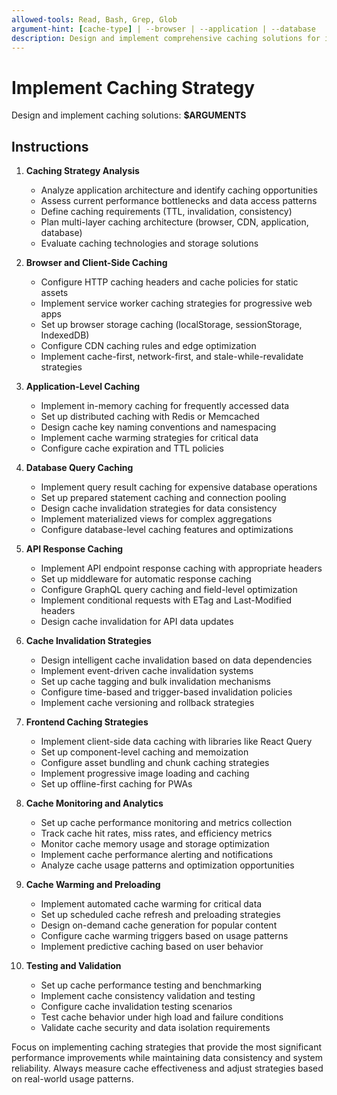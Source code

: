 ```yaml
---
allowed-tools: Read, Bash, Grep, Glob
argument-hint: [cache-type] | --browser | --application | --database
description: Design and implement comprehensive caching solutions for improved performance and scalability
---
```


# Implement Caching Strategy

Design and implement caching solutions: **$ARGUMENTS**

## Instructions

1. **Caching Strategy Analysis**
   - Analyze application architecture and identify caching opportunities
   - Assess current performance bottlenecks and data access patterns
   - Define caching requirements (TTL, invalidation, consistency)
   - Plan multi-layer caching architecture (browser, CDN, application, database)
   - Evaluate caching technologies and storage solutions

2. **Browser and Client-Side Caching**
   - Configure HTTP caching headers and cache policies for static assets
   - Implement service worker caching strategies for progressive web apps
   - Set up browser storage caching (localStorage, sessionStorage, IndexedDB)
   - Configure CDN caching rules and edge optimization
   - Implement cache-first, network-first, and stale-while-revalidate strategies

3. **Application-Level Caching**
   - Implement in-memory caching for frequently accessed data
   - Set up distributed caching with Redis or Memcached
   - Design cache key naming conventions and namespacing
   - Implement cache warming strategies for critical data
   - Configure cache expiration and TTL policies

4. **Database Query Caching**
   - Implement query result caching for expensive database operations
   - Set up prepared statement caching and connection pooling
   - Design cache invalidation strategies for data consistency
   - Implement materialized views for complex aggregations
   - Configure database-level caching features and optimizations

5. **API Response Caching**
   - Implement API endpoint response caching with appropriate headers
   - Set up middleware for automatic response caching
   - Configure GraphQL query caching and field-level optimization
   - Implement conditional requests with ETag and Last-Modified headers
   - Design cache invalidation for API data updates

6. **Cache Invalidation Strategies**
   - Design intelligent cache invalidation based on data dependencies
   - Implement event-driven cache invalidation systems
   - Set up cache tagging and bulk invalidation mechanisms
   - Configure time-based and trigger-based invalidation policies
   - Implement cache versioning and rollback strategies

7. **Frontend Caching Strategies**
   - Implement client-side data caching with libraries like React Query
   - Set up component-level caching and memoization
   - Configure asset bundling and chunk caching strategies
   - Implement progressive image loading and caching
   - Set up offline-first caching for PWAs

8. **Cache Monitoring and Analytics**
   - Set up cache performance monitoring and metrics collection
   - Track cache hit rates, miss rates, and efficiency metrics
   - Monitor cache memory usage and storage optimization
   - Implement cache performance alerting and notifications
   - Analyze cache usage patterns and optimization opportunities

9. **Cache Warming and Preloading**
   - Implement automated cache warming for critical data
   - Set up scheduled cache refresh and preloading strategies
   - Design on-demand cache generation for popular content
   - Configure cache warming triggers based on usage patterns
   - Implement predictive caching based on user behavior

10. **Testing and Validation**
    - Set up cache performance testing and benchmarking
    - Implement cache consistency validation and testing
    - Configure cache invalidation testing scenarios
    - Test cache behavior under high load and failure conditions
    - Validate cache security and data isolation requirements

Focus on implementing caching strategies that provide the most significant performance improvements while maintaining data consistency and system reliability. Always measure cache effectiveness and adjust strategies based on real-world usage patterns.
